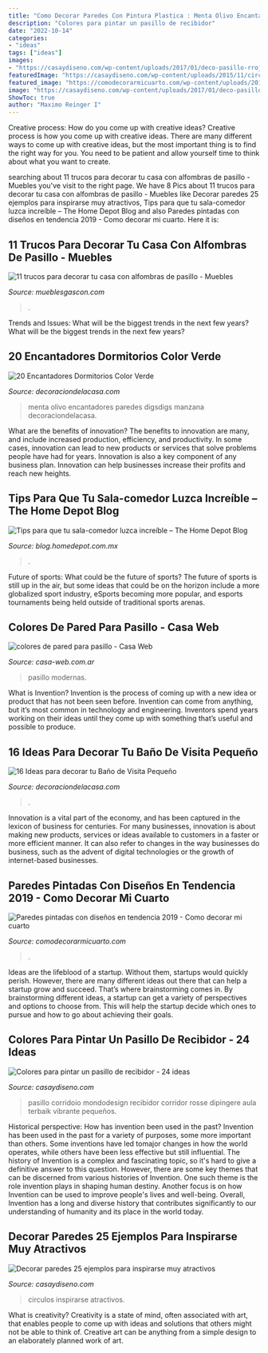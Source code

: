 ```yaml
---
title: "Como Decorar Paredes Con Pintura Plastica : Menta Olivo Encantadores Paredes Digsdigs Manzana Decoraciondelacasa"
description: "Colores para pintar un pasillo de recibidor"
date: "2022-10-14"
categories:
- "ideas"
tags: ["ideas"]
images:
- "https://casaydiseno.com/wp-content/uploads/2017/01/deco-pasillo-rrojo.intensoi.jpg"
featuredImage: "https://casaydiseno.com/wp-content/uploads/2015/11/circulos-decoranda-pared-azul.jpg"
featured_image: "https://comodecorarmicuarto.com/wp-content/uploads/2019/08/paredes-pintadas-con-diseños-originales.jpg"
image: "https://casaydiseno.com/wp-content/uploads/2017/01/deco-pasillo-rrojo.intensoi.jpg"
ShowToc: true
author: "Maximo Reinger I"
---
```



Creative process: How do you come up with creative ideas?
Creative process is how you come up with creative ideas. There are many different ways to come up with creative ideas, but the most important thing is to find the right way for you. You need to be patient and allow yourself time to think about what you want to create.

	

		
searching about 11 trucos para decorar tu casa con alfombras de pasillo - Muebles you've visit to the right page. We have 8 Pics about 11 trucos para decorar tu casa con alfombras de pasillo - Muebles like Decorar paredes 25 ejemplos para inspirarse muy atractivos, Tips para que tu sala-comedor luzca increíble – The Home Depot Blog and also Paredes pintadas con diseños en tendencia 2019 - Como decorar mi cuarto. Here it is:
		
    
## 11 Trucos Para Decorar Tu Casa Con Alfombras De Pasillo - Muebles

<img loading=lazy src="http://www.mueblesgascon.com/blog/wp-content/uploads/2017/08/6ffb8c290aa790b8ee6c40dcbd20918a.jpg" onerror="this.onerror=null;this.src='https://tse2.mm.bing.net/th?id=OIP.0PZaUO8c4Dm4m5_k4dTzFAHaLG&amp;pid=15.1';" alt="11 trucos para decorar tu casa con alfombras de pasillo - Muebles">

_Source: mueblesgascon.com_

>. 

	

Trends and Issues: What will be the biggest trends in the next few years?
What will be the biggest trends in the next few years?

    
## 20 Encantadores Dormitorios Color Verde

<img loading=lazy src="http://decoraciondelacasa.com/wp-content/uploads/2013/05/dormitorio-color-verde-14.jpg" onerror="this.onerror=null;this.src='https://tse3.mm.bing.net/th?id=OIP.iecUTF244EQqdgQFzZAnXgHaE4&amp;pid=15.1';" alt="20 Encantadores Dormitorios Color Verde">

_Source: decoraciondelacasa.com_

>menta olivo encantadores paredes digsdigs manzana decoraciondelacasa. 

	

What are the benefits of innovation?
The benefits to innovation are many, and include increased production, efficiency, and productivity. In some cases, innovation can lead to new products or services that solve problems people have had for years. Innovation is also a key component of any business plan. Innovation can help businesses increase their profits and reach new heights.

    
## Tips Para Que Tu Sala-comedor Luzca Increíble – The Home Depot Blog

<img loading=lazy src="https://blog.homedepot.com.mx/wp-content/uploads/2014/09/Tips-para-que-tu-sala-comedor-luzca-increible.jpg" onerror="this.onerror=null;this.src='https://tse2.mm.bing.net/th?id=OIP.gFrfvcMkWIAW67xypS0KQwHaE4&amp;pid=15.1';" alt="Tips para que tu sala-comedor luzca increíble – The Home Depot Blog">

_Source: blog.homedepot.com.mx_

>. 

	

Future of sports: What could be the future of sports?
The future of sports is still up in the air, but some ideas that could be on the horizon include a more globalized sport industry, eSports becoming more popular, and esports tournaments being held outside of traditional sports arenas.

    
## Colores De Pared Para Pasillo - Casa Web

<img loading=lazy src="https://casa-web.com.ar/wp-content/uploads/2018/11/colores-de-pared-para-pasillo.jpg" onerror="this.onerror=null;this.src='https://tse2.mm.bing.net/th?id=OIP.DkjFiC4nTmLhy_CPFMf-TwAAAA&amp;pid=15.1';" alt="colores de pared para pasillo - Casa Web">

_Source: casa-web.com.ar_

>pasillo modernas. 

	

What is Invention?
Invention is the process of coming up with a new idea or product that has not been seen before. Invention can come from anything, but it’s most common in technology and engineering. Inventors spend years working on their ideas until they come up with something that’s useful and possible to produce.

    
## 16 Ideas Para Decorar Tu Baño De Visita Pequeño

<img loading=lazy src="https://i2.wp.com/decoraciondelacasa.com/wp-content/uploads/2014/05/baño-visita-pequeño-11.jpg?fit=424%2C640&amp;ssl=1" onerror="this.onerror=null;this.src='https://tse2.mm.bing.net/th?id=OIP.Q1hd9QAho1Va-n_UcrqelAHaLL&amp;pid=15.1';" alt="16 Ideas para decorar tu Baño de Visita Pequeño">

_Source: decoraciondelacasa.com_

>. 

	

Innovation is a vital part of the economy, and has been captured in the lexicon of business for centuries. For many businesses, innovation is about making new products, services or ideas available to customers in a faster or more efficient manner. It can also refer to changes in the way businesses do business, such as the advent of digital technologies or the growth of internet-based businesses.

    
## Paredes Pintadas Con Diseños En Tendencia 2019 - Como Decorar Mi Cuarto

<img loading=lazy src="https://comodecorarmicuarto.com/wp-content/uploads/2019/08/paredes-pintadas-con-diseños-originales.jpg" onerror="this.onerror=null;this.src='https://tse2.mm.bing.net/th?id=OIP.-9YQMTeILmucC7Tlf2iiawAAAA&amp;pid=15.1';" alt="Paredes pintadas con diseños en tendencia 2019 - Como decorar mi cuarto">

_Source: comodecorarmicuarto.com_

>. 

	

Ideas are the lifeblood of a startup. Without them, startups would quickly perish. However, there are many different ideas out there that can help a startup grow and succeed. That’s where brainstorming comes in. By brainstorming different ideas, a startup can get a variety of perspectives and options to choose from. This will help the startup decide which ones to pursue and how to go about achieving their goals.

    
## Colores Para Pintar Un Pasillo De Recibidor - 24 Ideas

<img loading=lazy src="https://casaydiseno.com/wp-content/uploads/2017/01/deco-pasillo-rrojo.intensoi.jpg" onerror="this.onerror=null;this.src='https://tse1.mm.bing.net/th?id=OIP.s50EIRauiortqHQN-CMTlwHaLK&amp;pid=15.1';" alt="Colores para pintar un pasillo de recibidor - 24 ideas">

_Source: casaydiseno.com_

>pasillo corridoio mondodesign recibidor corridor rosse dipingere aula terbaik vibrante pequeños. 

	

Historical perspective: How has invention been used in the past?
Invention has been used in the past for a variety of purposes, some more important than others. Some inventions have led tomajor changes in how the world operates, while others have been less effective but still influential. The history of Invention is a complex and fascinating topic, so it's hard to give a definitive answer to this question. However, there are some key themes that can be discerned from various histories of Invention. One such theme is the role invention plays in shaping human destiny. Another focus is on how Invention can be used to improve people's lives and well-being. Overall, Invention has a long and diverse history that contributes significantly to our understanding of humanity and its place in the world today.

    
## Decorar Paredes 25 Ejemplos Para Inspirarse Muy Atractivos

<img loading=lazy src="https://casaydiseno.com/wp-content/uploads/2015/11/circulos-decoranda-pared-azul.jpg" onerror="this.onerror=null;this.src='https://tse3.mm.bing.net/th?id=OIP.qcKX83dkfARJT9WFi56baAHaJ4&amp;pid=15.1';" alt="Decorar paredes 25 ejemplos para inspirarse muy atractivos">

_Source: casaydiseno.com_

>circulos inspirarse atractivos. 

	

What is creativity?
Creativity is a state of mind, often associated with art, that enables people to come up with ideas and solutions that others might not be able to think of. Creative art can be anything from a simple design to an elaborately planned work of art.

